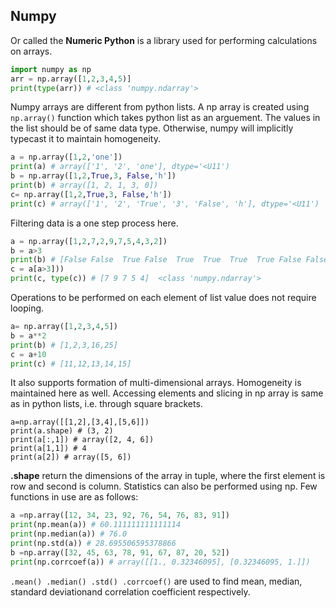 ## Numpy
Or called the **Numeric Python** is a library used for performing calculations on arrays.
```python
import numpy as np
arr = np.array([1,2,3,4,5)]
print(type(arr)) # <class 'numpy.ndarray'>
```
Numpy arrays are different from python lists. A np array is created using ```np.array()``` function which takes python list as 
an arguement. The values in the list should be of same data type. Otherwise, numpy will implicitly typecast it to maintain
homogeneity.
```python
a = np.array([1,2,'one'])
print(a) # array(['1', '2', 'one'], dtype='<U11')
b = np.array([1,2,True,3, False,'h'])
print(b) # array([1, 2, 1, 3, 0])
c= np.array([1,2,True,3, False,'h'])
print(c) # array(['1', '2', 'True', '3', 'False', 'h'], dtype='<U11')
```
Filtering data is a one step process here.
```python
a = np.array([1,2,7,2,9,7,5,4,3,2])
b = a>3
print(b) # [False False  True False  True  True  True  True False False]
c = a[a>3]))
print(c, type(c)) # [7 9 7 5 4]  <class 'numpy.ndarray'>
```
Operations to be performed on each element of list value does not require looping.
```python
a= np.array([1,2,3,4,5])
b = a**2
print(b) # [1,2,3,16,25]
c = a+10
print(c) # [11,12,13,14,15]
```
It also supports formation of multi-dimensional arrays. Homogeneity is maintained here as well.
Accessing elements and slicing in np array is same as in python lists, i.e. through square brackets.
```
a=np.array([[1,2],[3,4],[5,6]])
print(a.shape) # (3, 2)
print(a[:,1]) # array([2, 4, 6])
print(a[1,1]) # 4
print(a[2]) # array([5, 6])
```
**.shape** return the dimensions of the array in tuple, where the first element is row and second is column.
Statistics can also be performed using np. Few functions in use are as follows:
```python
a =np.array([12, 34, 23, 92, 76, 54, 76, 83, 91])
print(np.mean(a)) # 60.111111111111114
print(np.median(a)) # 76.0
print(np.std(a)) # 28.695506595378866
b =np.array([32, 45, 63, 78, 91, 67, 87, 20, 52])
print(np.corrcoef(a)) # array([[1., 0.32346095], [0.32346095, 1.]])
```
```.mean() .median() .std() .corrcoef()``` are used to find mean, median, standard deviationand correlation coefficient respectively.
